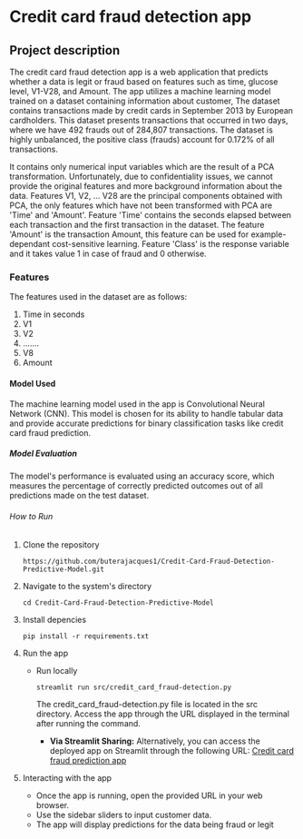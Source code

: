 # Credit card fraud detection app

## Project description 

The credit card fraud detection app is a web application that predicts whether a data is legit or fraud  based on features such as time, glucose level, V1-V28, and Amount. 
The app utilizes a machine learning model trained on a dataset containing information about customer,  The dataset contains transactions made by credit cards in September 2013 by European cardholders. 
This dataset presents transactions that occurred in two days, where we have 492 frauds out of 284,807 transactions. 
The dataset is highly unbalanced, the positive class (frauds) account for 0.172% of all transactions.

It contains only numerical input variables which are the result of a PCA transformation. 
Unfortunately, due to confidentiality issues, we cannot provide the original features and more background information about the data.
Features V1, V2, … V28 are the principal components obtained with PCA, the only features which have not been transformed with PCA are 'Time' and 'Amount'. Feature 'Time' contains the seconds elapsed between each transaction and the first transaction in the dataset. 
The feature 'Amount' is the transaction Amount, this feature can be used for example-dependant cost-sensitive learning. Feature 'Class' is the response variable and it takes value 1 in case of fraud and 0 otherwise.

### Features
The features used in the dataset are as follows:
1. Time in seconds
2. V1
3. V2
4. .......
5. V8
6. Amount

#### Model Used
The machine learning model used in the app is Convolutional Neural Network (CNN).
This model is chosen for its ability to handle tabular data and provide accurate predictions for binary classification tasks like credit card fraud prediction.

##### Model Evaluation

The model's performance is evaluated using an accuracy score, which measures the percentage of correctly predicted outcomes out of all predictions made on the test dataset.

###### How to Run

1. Clone the repository

   `https://github.com/buterajacques1/Credit-Card-Fraud-Detection-Predictive-Model.git`

2. Navigate to the system's directory
   
   `cd Credit-Card-Fraud-Detection-Predictive-Model`

3. Install depencies

   `pip install -r requirements.txt`

4. Run the app
   * Run locally

     `streamlit run src/credit_card_fraud-detection.py`

     The credit_card_fraud-detection.py file is located in the src directory. Access the app through the URL displayed in the terminal 
     after running the command.

     * __Via Streamlit Sharing:__ Alternatively, you can access the deployed app on Streamlit through the following URL: [Credit card fraud prediction app](https://credit-card-fraud-detection-predictive-model-xvd3xj4p9dekcawzh.streamlit.app/)

5. Interacting with the app

   * Once the app is running, open the provided URL in your web browser.
   * Use the sidebar sliders to input customer data.
   * The app will display predictions for the data being fraud or legit











   


    


   




